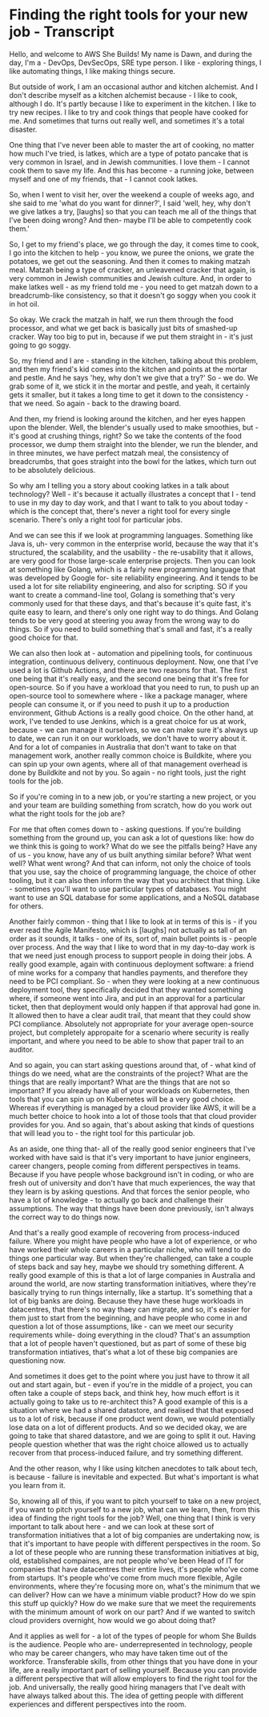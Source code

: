 # Finding the right tools for your new job - Transcript

Hello, and welcome to AWS She Builds!  My name is Dawn, and during the day, I'm a - DevOps, DevSecOps, SRE type person.  I like - exploring things, I like automating things, I like making things secure.

But outside of work, I am an occasional author and kitchen alchemist.  And I don't describe myself as a kitchen alchemist because - I like to cook, although I do.  It's partly because I like to experiment in the kitchen.  I like to try new recipes.  I like to try and cook things that people have cooked for me.  And sometimes that turns out really well, and sometimes it's a total disaster.

One thing that I've never been able to master the art of cooking, no matter how much I've tried, is latkes, which are a type of potato pancake that is very common in Israel, and in Jewish communities.  I love them - I cannot cook them to save my life. And this has become - a running joke, between myself and one of my friends, that - I cannot cook latkes.

So, when I went to visit her, over the weekend a couple of weeks ago, and she said to me 'what do you want for dinner?', I said 'well, hey, why don't we give latkes a try, [laughs] so that you can teach me all of the things that I've been doing wrong?  And then- maybe I'll be able to competently cook them.'

So, I get to my friend's place, we go through the day, it comes time to cook, I go into the kitchen to help - you know, we puree the onions, we grate the potatoes, we get out the seasoning.  And then it comes to making matzah meal.  Matzah being a type of cracker, an unleavened cracker that again, is very common in Jewish communities and Jewish culture.  And, in order to make latkes well - as my friend told me - you need to get matzah down to a breadcrumb-like consistency, so that it doesn't go soggy when you cook it in hot oil.

So okay.  We crack the matzah in half, we run them through the food processor, and what we get back is basically just bits of smashed-up cracker.  Way too big to put in, because if we put them straight in - it's just going to go soggy.

So, my friend and I are - standing in the kitchen, talking about this problem, and then my friend's kid comes into the kitchen and points at the mortar and pestle.  And he says 'hey, why don't we give that a try?'  So - we do.  We grab some of it, we stick it in the mortar and pestle, and yeah, it certainly gets it smaller, but it takes a long time to get it down to the consistency - that we need.  So again - back to the drawing board.

And then, my friend is looking around the kitchen, and her eyes happen upon the blender.  Well, the blender's usually used to make smoothies, but - it's good at crushing things, right?  So we take the contents of the food processor, we dump them straight into the blender, we run the blender, and in three minutes, we have perfect matzah meal, the consistency of breadcrumbs, that goes straight into the bowl for the latkes, which turn out to be absolutely delicious.

So why am I telling you a story about cooking latkes in a talk about technology?  Well - it's because it actually illustrates a concept that I - tend to use in my day to day work, and that I want to talk to you about today - which is the concept that, there's never a right tool for every single scenario.  There's only a right tool for particular jobs.

And we can see this if we look at programming languages.  Something like Java is, uh- very common in the enterprise world, because the way that it's structured, the scalability, and the usability - the re-usability that it allows, are very good for those large-scale enterprise projects.  Then you can look at something like Golang, which is a fairly new programming language that was developed by Google for- site reliability engineering.  And it tends to be used a lot for site reliability engineering, and also for scripting.  SO if you want to create a command-line tool, Golang is something that's very commonly used for that these days, and that's because it's quite fast, it's quite easy to learn, and there's only one right way to do things.  And Golang tends to be very good at steering you away from the wrong way to do things.  So if you need to build something that's small and fast, it's a really good choice for that.

We can also then look at - automation and pipelining tools, for continuous integration, continuous delivery, continuous deployment.  Now, one that I've used a lot is Github Actions, and there are two reasons for that.  The first one being that it's really easy, and the second one being that it's free for open-source.  So if you have a workload that you need to run, to push up an open-source tool to somewhere where - like a package manager, where people can consume it, or if you need to push it up to a production environment, Github Actions is a really good choice.  On the other hand, at work, I've tended to use Jenkins, which is a great choice for us at work, because - we can manage it ourselves, so we can make sure it's always up to date, we can run it on our workloads, we don't have to worry about it.  And for a lot of companies in Australia that don't want to take on that management work, another really common choice is Buildkite, where you can spin up your own agents, where all of that management overhead is done by Buildkite and not by you.  So again - no right tools, just the right tools for the job.

So if you're coming in to a new job, or you're starting a new project, or you and your team are building something from scratch, how do you work out what the right tools for the job are?

For me that often comes down to - asking questions.  If you're building something from the ground up, you can ask a lot of questions like: how do we think this is going to work?  What do we see the pitfalls being?  Have any of us - you know, have any of us built anything similar before?  What went well?  What went wrong?  And that can inform, not only the choice of tools that you use, say the choice of programming language, the choice of other tooling, but it can also then inform the way that you architect that thing.  Like - sometimes you'll want to use particular types of databases.  You might want to use an SQL database for some applications, and a NoSQL database for others.

Another fairly common - thing that I like to look at in terms of this is - if you ever read the Agile Manifesto, which is [laughs] not actually as tall of an order as it sounds, it talks - one of its, sort of, main bullet points is - people over process.  And the way that I like to word that in my day-to-day work is that we need just enough process to support people in doing their jobs.  A really good example, again with continuous deployment software: a friend of mine works for a company that handles payments, and therefore they need to be PCI compliant.  So - when they were looking at a new continuous deployment tool, they specifically decided that they wanted something where, if someone went into Jira, and put in an approval for a particular ticket, then that deployment would only happen if that approval had gone in.  It allowed then to have a clear audit trail, that meant that they could show PCI compliance.  Absolutely not appropriate for your average open-source project, but completely appropaite for a scenario where security is really important, and where you need to be able to show that paper trail to an auditor.

And so again, you can start asking questions around that, of - what kind of things do we need, what are the constraints of the project?  What are the things that are really important?  What are the things that are not so important?  If you already have all of your workloads on Kubernetes, then tools that you can spin up on Kubernetes will be a very good choice.  Whereas if everything is managed by a cloud provider like AWS, it will be a much better choice to hook into a lot of those tools that that cloud provider provides for you.  And so again, that's about asking that kinds of questions that will lead you to - the right tool for this particular job.

As an aside, one thing that- all of the really good senior engineers that I've worked with have said is that it's very important to have junior engineers, career changers, people coming from different perspectives in teams.  Because if you have people whose background isn't in coding, or who are fresh out of university and don't have that much experiences, the way that they learn is by asking questions.  And that forces the senior people, who have a lot of knowledge - to actually go back and challenge their assumptions.  The way that things have been done previously, isn't always the correct way to do things now.

And that's a really good example of recovering from process-induced failure.  Where you might have people who have a lot of experience, or who have worked their whole careers in a particular niche, who will tend to do things one particular way. But when they're challenged, can take a couple of steps back and say hey, maybe we should try something different.  A really good example of this is that a lot of large companies in Australia and around the world, are now starting transformation initiatives, where they're basically trying to run things internally, like a startup.  It's something that a lot of big banks are doing.  Because they have these huge workloads in datacentres, that there's no way thaey can migrate, and so, it's easier for them just to start from the beginning, and have people who come in and question a lot of those assumptions, like - can we meet our security requirements while- doing everything in the cloud?  That's an assumption that a lot of people haven't questioned, but as part of some of these big transformation intiatives, that's what a lot of these big companies are questioning now.

And sometimes it does get to the point where you just have to throw it all out and start again, but - even if you're in the middle of a project, you can often take a couple of steps back, and think hey, how much effort is it actually going to take us to re-architect this?  A good example of this is a situation where we had a shared datastore, and realised that that exposed us to a lot of risk, because if one product went down, we would potentially lose data on a lot of different products.  And so we decided okay, we are going to take that shared datastore, and we are going to split it out.  Having people question whether that was the right choice allowed us to actually recover from that process-induced failure, and try something different.

And the other reason, why I like using kitchen anecdotes to talk about tech, is because - failure is inevitable and expected.  But what's important is what you learn from it.

So, knowing all of this, if you want to pitch yourself to take on a new project, if you want to pitch yourself to a new job, what can we learn, then, from this idea of finding the right tools for the job?  Well, one thing that I think is very important to talk about here - and we can look at these sort of transformation initiatives that a lot of big companies are undertaking now, is that it's important to have people with different perspectives in the room.  So a lot of these people who are running these transformation initiatives at big, old, established compaines, are not people who've been Head of IT for companies that have datacentres their entire lives, it's people who've come from startups.  It's people who've come from much more flexible, Agile environments, where they're focusing more on, what's the minimum that we can deliver?  How can we have a minimum viable product?  How do we spin this stuff up quickly?  How do we make sure that we meet the requirements with the minimum amount of work on our part?  And if we wanted to switch cloud providers overnight, how would we go about doing that?

And it applies as well for - a lot of the types of people for whom She Builds is the audience. People who are- underrepresented in technology, people who may be career changers, who may have taken time out of the workforce.  Transferable skills, from other things that you have done in your life, are a really important part of selling yourself.  Because you can provide a different perspective that will allow employers to find the right tool for the job.  And universally, the really good hiring managers that I've dealt with have always talked about this.  The idea of getting people with different experiences and different perspectives into the room.
